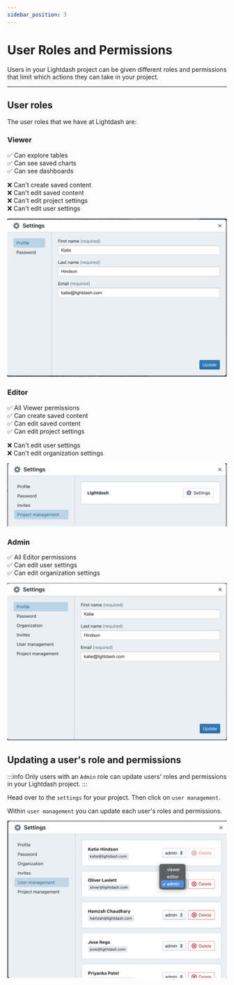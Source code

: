 ```yaml
---
sidebar_position: 3
---
```


# User Roles and Permissions

Users in your Lightdash project can be given different roles and permissions that limit which actions they can take in your project.

---

## User roles

The user roles that we have at Lightdash are:

### Viewer
✅ Can explore tables  
✅ Can see saved charts  
✅ Can see dashboards  

❌ Can't create saved content  
❌ Can't edit saved content  
❌ Can't edit project settings  
❌ Can't edit user settings  

![screenshot-viewer-settings](./assets/screenshot-viewer-settings.png)

### Editor
✅ All Viewer permissions  
✅ Can create saved content  
✅ Can edit saved content  
✅ Can edit project settings  

❌ Can't edit user settings  
❌ Can't edit organization settings  

![screenshot-editor-settings](./assets/screenshot-editor-settings.png)


### Admin
✅ All Editor permissions  
✅ Can edit user settings  
✅ Can edit organization settings

![screenshot-admin-settings](./assets/screenshot-admin-settings.png)

## Updating a user's role and permissions

:::info
Only users with an `Admin` role can update users' roles and permissions in your Lightdash project.
:::

Head over to the `settings` for your project. Then click on `user management`.

Within `user management` you can update each user's roles and permissions.

![screenshot-user-management](./assets/screenshot-user-management.png)
